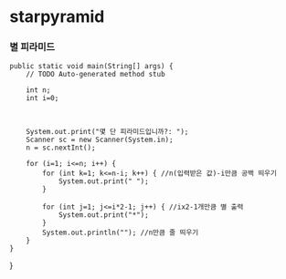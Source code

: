 # starpyramid

### 별 피라미드

	public static void main(String[] args) {
		// TODO Auto-generated method stub
		
		int n;
		int i=0;
		
		
		
		System.out.print("몇 단 피라미드입니까?: ");
		Scanner sc = new Scanner(System.in);
		n = sc.nextInt();
		
		for (i=1; i<=n; i++) { 
			for (int k=1; k<=n-i; k++) { //n(입력받은 값)-i만큼 공백 띄우기
				System.out.print(" ");
			}
			
			for (int j=1; j<=i*2-1; j++) { //ix2-1개만큼 별 출력
				System.out.print("*");
			}	
			System.out.println(""); //n만큼 줄 띄우기
		}
	}

}
